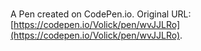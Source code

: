 # 

A Pen created on CodePen.io. Original URL: [https://codepen.io/Volick/pen/wvJJLRo](https://codepen.io/Volick/pen/wvJJLRo).


